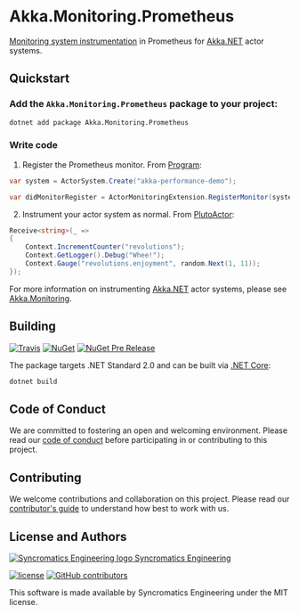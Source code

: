 # Akka.Monitoring.Prometheus

[Monitoring system instrumentation](https://github.com/petabridge/akka-monitoring) in Prometheus for [Akka.NET](https://github.com/akkadotnet/akka.net) actor systems.

## Quickstart

### Add the `Akka.Monitoring.Prometheus` package to your project:

```bash
dotnet add package Akka.Monitoring.Prometheus
```

### Write code

1. Register the Prometheus monitor. From [Program](src/Akka.Monitoring.Prometheus.Demo/Program.cs):

```csharp
var system = ActorSystem.Create("akka-performance-demo");

var didMonitorRegister = ActorMonitoringExtension.RegisterMonitor(system, new ActorPrometheusMonitor());
```

2. Instrument your actor system as normal. From [PlutoActor](src/Akka.Monitoring.Prometheus.Demo/PlutoActor.cs):

```csharp
Receive<string>(_ =>
{
    Context.IncrementCounter("revolutions");
    Context.GetLogger().Debug("Whee!");
    Context.Gauge("revolutions.enjoyment", random.Next(1, 11));
});
```

For more information on instrumenting [Akka.NET](https://github.com/akkadotnet/akka.net) actor systems, please see [Akka.Monitoring](https://github.com/petabridge/akka-monitoring).

## Building

[![Travis](https://img.shields.io/travis/syncromatics/Akka.Monitoring.Prometheus.svg)](https://travis-ci.org/syncromatics/Akka.Monitoring.Prometheus)
[![NuGet](https://img.shields.io/nuget/v/Akka.Monitoring.Prometheus.svg)](https://www.nuget.org/packages/Akka.Monitoring.Prometheus/)
[![NuGet Pre Release](https://img.shields.io/nuget/vpre/Akka.Monitoring.Prometheus.svg)](https://www.nuget.org/packages/Akka.Monitoring.Prometheus/)

The package targets .NET Standard 2.0 and can be built via [.NET Core](https://www.microsoft.com/net/core):

```bash
dotnet build
```

## Code of Conduct

We are committed to fostering an open and welcoming environment. Please read our [code of conduct](CODE_OF_CONDUCT.md) before participating in or contributing to this project.

## Contributing

We welcome contributions and collaboration on this project. Please read our [contributor's guide](CONTRIBUTING.md) to understand how best to work with us.

## License and Authors

[![Syncromatics Engineering logo](https://en.gravatar.com/userimage/100017782/89bdc96d68ad4b23998e3cdabdeb6e13.png?size=16) Syncromatics Engineering](https://github.com/syncromatics)

[![license](https://img.shields.io/github/license/syncromatics/Akka.Monitoring.Prometheus.svg)](https://github.com/syncromatics/Akka.Monitoring.Prometheus/blob/master/LICENSE)
[![GitHub contributors](https://img.shields.io/github/contributors/syncromatics/Akka.Monitoring.Prometheus.svg)](https://github.com/syncromatics/Akka.Monitoring.Prometheus/graphs/contributors)

This software is made available by Syncromatics Engineering under the MIT license.